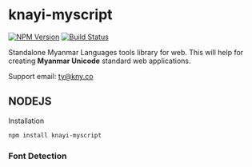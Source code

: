 knayi-myscript
==============

[![NPM Version][npm-image]][npm-url]
[![Build Status][travis-image]][travis-url]

Standalone Myanmar Languages tools library for web. 
This will help for creating **Myanmar Unicode** standard web applications.

Support email: ty@kny.co

## NODEJS

Installation 

```bash
npm install knayi-myscript
```

### Font Detection


[npm-image]: https://img.shields.io/npm/v/knayi-myscript.svg
[npm-url]: https://npmjs.org/package/knayi-myscript
[travis-url]: https://travis-ci.org/greenlikeorange/knayi-myscript
[travis-image]: https://travis-ci.org/greenlikeorange/knayi-myscript.svg